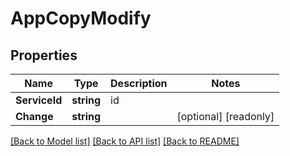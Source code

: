 # AppCopyModify

## Properties

Name | Type | Description | Notes
------------ | ------------- | ------------- | -------------
**ServiceId** | **string** | id | 
**Change** | **string** |  | [optional] [readonly] 

[[Back to Model list]](../README.md#documentation-for-models) [[Back to API list]](../README.md#documentation-for-api-endpoints) [[Back to README]](../README.md)


